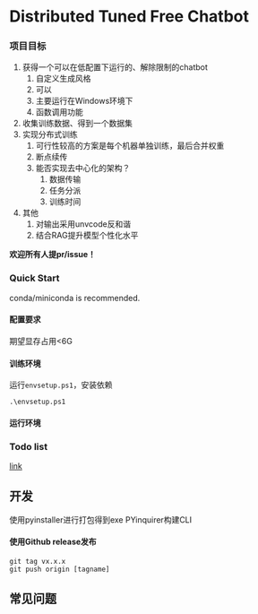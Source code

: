 # Distributed Tuned Free Chatbot
### 项目目标
1. 获得一个可以在低配置下运行的、解除限制的chatbot
   1. 自定义生成风格
   2. 可以
   3. 主要运行在Windows环境下
   4. 函数调用功能
2. 收集训练数据、得到一个数据集
3. 实现分布式训练
   1. 可行性较高的方案是每个机器单独训练，最后合并权重
   2. 断点续传
   3. 能否实现去中心化的架构？
      1. 数据传输
      2. 任务分派
      3. 训练时间
4. 其他
   1. 对输出采用unvcode反和谐
   2. 结合RAG提升模型个性化水平

**欢迎所有人提pr/issue！**

### Quick Start
conda/miniconda is recommended.
#### 配置要求
期望显存占用<6G
#### 训练环境
运行`envsetup.ps1`，安装依赖
```shell
.\envsetup.ps1
```

#### 运行环境



### Todo list
[link](./TODO.md)


## 开发
使用pyinstaller进行打包得到exe
PYinquirer构建CLI
#### 使用Github release发布
```shell
git tag vx.x.x
git push origin [tagname]
```

## 常见问题
